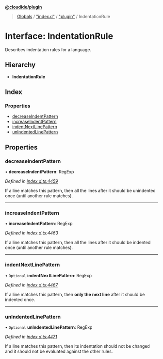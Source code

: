 **[@cloudide/plugin](../README.md)**

> [Globals](../README.md) / ["index.d"](../modules/_index_d_.md) / ["plugin"](../modules/_index_d_._plugin_.md) / IndentationRule

# Interface: IndentationRule

Describes indentation rules for a language.

## Hierarchy

* **IndentationRule**

## Index

### Properties

* [decreaseIndentPattern](_index_d_._plugin_.indentationrule.md#decreaseindentpattern)
* [increaseIndentPattern](_index_d_._plugin_.indentationrule.md#increaseindentpattern)
* [indentNextLinePattern](_index_d_._plugin_.indentationrule.md#indentnextlinepattern)
* [unIndentedLinePattern](_index_d_._plugin_.indentationrule.md#unindentedlinepattern)

## Properties

### decreaseIndentPattern

•  **decreaseIndentPattern**: RegExp

*Defined in [index.d.ts:4459](https://github.com/huaweicloud/cloudide-plugin-api/blob/1ab5ef8/index.d.ts#L4459)*

If a line matches this pattern, then all the lines after it should be unindented once (until another rule matches).

___

### increaseIndentPattern

•  **increaseIndentPattern**: RegExp

*Defined in [index.d.ts:4463](https://github.com/huaweicloud/cloudide-plugin-api/blob/1ab5ef8/index.d.ts#L4463)*

If a line matches this pattern, then all the lines after it should be indented once (until another rule matches).

___

### indentNextLinePattern

• `Optional` **indentNextLinePattern**: RegExp

*Defined in [index.d.ts:4467](https://github.com/huaweicloud/cloudide-plugin-api/blob/1ab5ef8/index.d.ts#L4467)*

If a line matches this pattern, then **only the next line** after it should be indented once.

___

### unIndentedLinePattern

• `Optional` **unIndentedLinePattern**: RegExp

*Defined in [index.d.ts:4471](https://github.com/huaweicloud/cloudide-plugin-api/blob/1ab5ef8/index.d.ts#L4471)*

If a line matches this pattern, then its indentation should not be changed and it should not be evaluated against the other rules.
